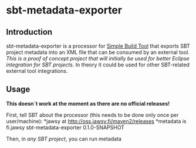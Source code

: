 sbt-metadata-exporter
=================

## Introduction

sbt-metadata-exporter is a processor for [Simple Build Tool](http://code.google.com/p/simple-build-tool/) that exports SBT project metadata into an XML file that can be consumed by an external tool. _This is a proof of concept project that will initially be used for better Eclipse integration for SBT projects_. In theory it could be used for other SBT-related external tool integrations.

## Usage

__This doesn`t work at the moment as there are no official releases!__

First, tell SBT about the processor (this needs to be done only once per user/machine):
    *jawsy at http://oss.jawsy.fi/maven2/releases
    *metadata is fi.jawsy sbt-metadata-exporter 0.1.0-SNAPSHOT

Then, in _any SBT project_, you can run
    metadata
